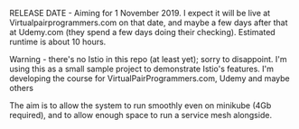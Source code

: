 RELEASE DATE - Aiming for 1 November 2019. I expect it will be live at Virtualpairprogrammers.com on that date, and maybe a few days after that at Udemy.com (they spend a few days doing their checking). Estimated runtime is about 10 hours.

Warning - there's no Istio in this repo (at least yet); sorry to disappoint. I'm using this as a small sample project to demonstrate Istio's features. I'm developing the course for VirtualPairProgrammers.com, Udemy and maybe others

The aim is to allow the system to run smoothly even on minikube (4Gb required), and to allow enough space to run a service mesh alongside.

